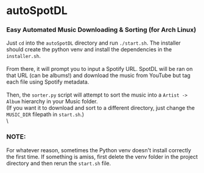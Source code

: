 # autoSpotDL
### Easy Automated Music Downloading & Sorting (for Arch Linux)
Just `cd` into the `autoSpotDL` directory and run `./start.sh`. The installer should create the python venv and install the dependencies in the `installer.sh`.\
\
From there, it will prompt you to input a Spotify URL. SpotDL will be ran on that URL (can be albums!) and download the music from YouTube but tag each file using Spotify metadata.\
\
Then, the `sorter.py` script will attempt to sort the music into a `Artist -> Album` hierarchy in your Music folder.\
(If you want it to download and sort to a different directory, just change the `MUSIC_DIR` filepath in `start.sh`.)
\
\
### NOTE:
For whatever reason, sometimes the Python venv doesn't install correctly the first time. If something is amiss, first delete the venv folder in the project directory and then rerun the `start.sh` file.
